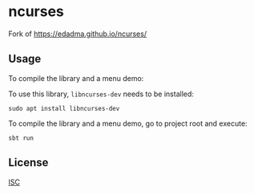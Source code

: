 ncurses
=======

Fork of https://edadma.github.io/ncurses/

Usage
-----

To compile the library and a menu demo:


To use this library, `libncurses-dev` needs to be installed:

```shell
sudo apt install libncurses-dev
```

To compile the library and a menu demo, go to project root and execute:

```shell
sbt run
```

License
-------

[ISC](https://github.com/edadma/ncurses/blob/main/LICENSE)
